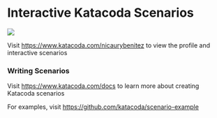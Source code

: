 # Interactive Katacoda Scenarios

[![](http://shields.katacoda.com/katacoda/nicaurybenitez/count.svg)](https://www.katacoda.com/nicaurybenitez "Get your profile on Katacoda.com")

Visit https://www.katacoda.com/nicaurybenitez to view the profile and interactive scenarios

### Writing Scenarios
Visit https://www.katacoda.com/docs to learn more about creating Katacoda scenarios

For examples, visit https://github.com/katacoda/scenario-example
